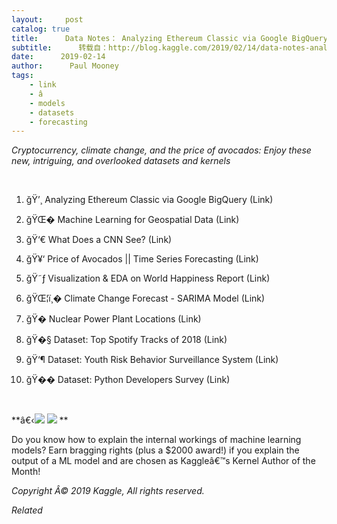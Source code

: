 ```yaml
---
layout:     post
catalog: true
title:      Data Notes： Analyzing Ethereum Classic via Google BigQuery
subtitle:      转载自：http://blog.kaggle.com/2019/02/14/data-notes-analyzing-ethereum-classic-via-google-bigquery/
date:      2019-02-14
author:      Paul Mooney
tags:
    - link
    - â
    - models
    - datasets
    - forecasting
---
```


*Cryptocurrency, climate change, and the price of avocados: Enjoy these new, intriguing, and overlooked datasets and kernels*

 

1. ğŸ’¸ Analyzing Ethereum Classic via Google BigQuery (Link)

2. ğŸŒ� Machine Learning for Geospatial Data (Link)

3. ğŸ‘€ What Does a CNN See? (Link)

4. ğŸ¥‘ Price of Avocados || Time Series Forecasting (Link)

5. ğŸ˜ƒ Visualization & EDA on World Happiness Report (Link)

6. ğŸŒ¦ï¸� Climate Change Forecast - SARIMA Model (Link)

7. ğŸ�­ Nuclear Power Plant Locations (Link)

8. ğŸ�§ Dataset: Top Spotify Tracks of 2018 (Link)

9. ğŸ‘¶ Dataset: Youth Risk Behavior Surveillance System (Link)

10. ğŸ�� Dataset: Python Developers Survey (Link)


 

**â€‹![](https://i1.wp.com/blog.kaggle.com/wp-content/uploads/2019/02/Screen-Shot-2019-02-11-at-2.02.40-PM.png?resize=803%2C193&is-pending-load=1)
![](https://i1.wp.com/blog.kaggle.com/wp-content/uploads/2019/02/Screen-Shot-2019-02-11-at-2.02.40-PM.png?resize=803%2C193)
**

Do you know how to explain the internal workings of machine learning models? Earn bragging rights (plus a $2000 award!) if you explain the output of a ML model and are chosen as Kaggleâ€™s Kernel Author of the Month!

*Copyright Â© 2019 Kaggle, All rights reserved.*


*Related*


